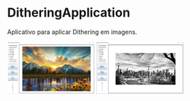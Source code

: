 # DitheringApplication
Aplicativo para aplicar Dithering em imagens.


<img src="https://github.com/RogerioOcchiuzzi/DitheringApplication/blob/main/Imagens_README/imagem_exemplo1.png" width="40%" height="40%">


<img src="https://github.com/RogerioOcchiuzzi/DitheringApplication/blob/main/Imagens_README/imagem_exemplo2.png" width="40%" height="40%">
